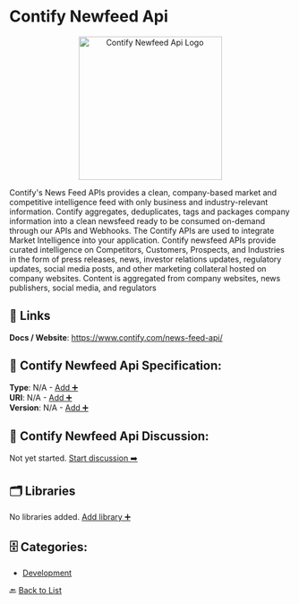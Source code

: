 # Contify Newfeed Api
<p align="center">
    <img width="256" src="https://raw.githubusercontent.com/apis-list/apis-list/main/apis/contify-newfeed-api/logo_256x256.png" alt="Contify Newfeed Api Logo"/>
</p>
Contify's News Feed APIs provides a clean, company-based market and competitive intelligence feed with only business and industry-relevant information. Contify aggregates, deduplicates, tags and packages company information into a clean newsfeed ready to be consumed on-demand through our APIs and Webhooks. The Contify APIs are used to integrate Market Intelligence into your application.  Contify newsfeed APIs provide curated intelligence on Competitors, Customers, Prospects, and Industries in the form of press releases, news, investor relations updates, regulatory updates, social media posts, and other marketing collateral hosted on company websites.  Content is aggregated from company websites, news publishers, social media, and regulators

##  🔗 Links
**Docs / Website**: https://www.contify.com/news-feed-api/

## 🧬 Contify Newfeed Api Specification:
**Type**: N/A - [Add ➕](https://github.com/apis-list/apis-list/edit/main/apis.yaml#4092)  
**URI**: N/A - [Add ➕](https://github.com/apis-list/apis-list/edit/main/apis.yaml#4092)  
**Version**: N/A - [Add ➕](https://github.com/apis-list/apis-list/edit/main/apis.yaml#4092)

## 💬 Contify Newfeed Api Discussion:
Not yet started. [Start discussion ➡️](https://github.com/apis-list/apis-list/discussions/new)

## 🗂️ Libraries

No libraries added. [Add library ➕](https://github.com/apis-list/apis-list/edit/main/apis.yaml#4092)    


## 🗄️ Categories:
- [Development](https://github.com/apis-list/apis-list#development-)

🔙  [Back to List](https://github.com/apis-list/apis-list)
